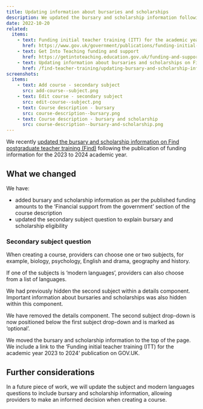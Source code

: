 ```yaml
---
title: Updating information about bursaries and scholarships
description: We updated the bursary and scholarship information following the publication of funding information for the academic year 2023 to 2024
date: 2022-10-20
related:
  items:
    - text: Funding initial teacher training (ITT) for the academic year 2023 to 2024
      href: https://www.gov.uk/government/publications/funding-initial-teacher-training-itt/funding-initial-teacher-training-itt-academic-year-2023-to-2024
    - text: Get Into Teaching funding and support
      href: https://getintoteaching.education.gov.uk/funding-and-support
    - text: Updating information about bursaries and scholarships on Find postgraduate teacher training
      href: /find-teacher-training/updating-bursary-and-scholarship-information/
screenshots:
  items:
    - text: Add course - secondary subject
      src: add-course--subject.png
    - text: Edit course - secondary subject
      src: edit-course--subject.png
    - text: Course description - bursary
      src: course-description--bursary.png
    - text: Course description - bursary and scholarship
      src: course-description--bursary-and-scholarship.png
---
```


We recently [updated the bursary and scholarship information on Find postgraduate teacher training (Find)](/find-teacher-training/updating-bursary-and-scholarship-information/) following the publication of funding information for the 2023 to 2024 academic year.

## What we changed

We have:

- added bursary and scholarship information as per the published funding amounts to the ‘Financial support from the government’ section of the course description
- updated the secondary subject question to explain bursary and scholarship eligibility

### Secondary subject question

When creating a course, providers can choose one or two subjects, for example, biology, psychology, English and drama, geography and history.

If one of the subjects is ‘modern languages’, providers can also choose from a list of languages.

We had previously hidden the second subject within a details component. Important information about bursaries and scholarships was also hidden within this component.

We have removed the details component. The second subject drop-down is now positioned below the first subject drop-down and is marked as ‘optional’.

We moved the bursary and scholarship information to the top of the page. We include a link to the ‘Funding initial teacher training (ITT) for the academic year 2023 to 2024’ publication on GOV.UK.

## Further considerations

In a future piece of work, we will update the subject and modern languages questions to include bursary and scholarship information, allowing providers to make an informed decision when creating a course.
